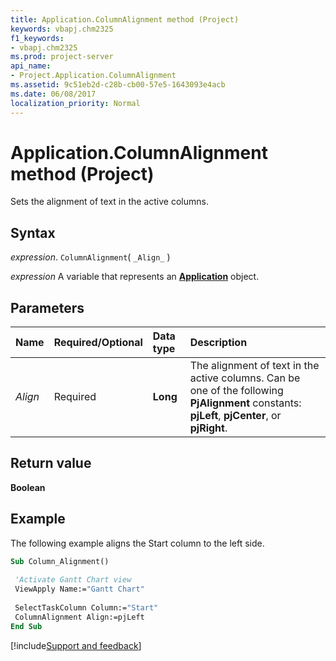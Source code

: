 ```yaml
---
title: Application.ColumnAlignment method (Project)
keywords: vbapj.chm2325
f1_keywords:
- vbapj.chm2325
ms.prod: project-server
api_name:
- Project.Application.ColumnAlignment
ms.assetid: 9c51eb2d-c28b-cb00-57e5-1643093e4acb
ms.date: 06/08/2017
localization_priority: Normal
---
```



# Application.ColumnAlignment method (Project)

Sets the alignment of text in the active columns.


## Syntax

_expression_. `ColumnAlignment`( `_Align_` )

_expression_ A variable that represents an **[Application](Project.Application.md)** object.


## Parameters



|Name|Required/Optional|Data type|Description|
|:-----|:-----|:-----|:-----|
| _Align_|Required|**Long**|The alignment of text in the active columns. Can be one of the following  **PjAlignment** constants: **pjLeft**, **pjCenter**, or **pjRight**.|

## Return value

 **Boolean**


## Example

The following example aligns the Start column to the left side.


```vb
Sub Column_Alignment() 
 
 'Activate Gantt Chart view 
 ViewApply Name:="Gantt Chart" 
 
 SelectTaskColumn Column:="Start" 
 ColumnAlignment Align:=pjLeft 
End Sub
```

[!include[Support and feedback](~/includes/feedback-boilerplate.md)]